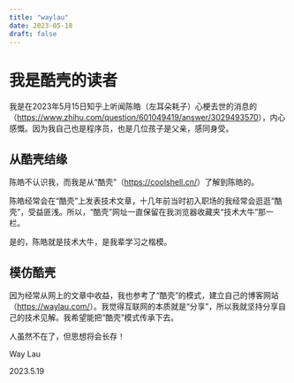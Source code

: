```yaml
--- 
title: "waylau"
date: 2023-05-18
draft: false
---
```

# 我是酷壳的读者

我是在2023年5月15日知乎上听闻陈皓（左耳朵耗子）心梗去世的消息的（<https://www.zhihu.com/question/601049419/answer/3029493570>），内心感慨。因为我自己也是程序员，也是几位孩子是父亲，感同身受。


## 从酷壳结缘

陈皓不认识我，而我是从“酷壳”（<https://coolshell.cn/>）了解到陈皓的。

陈皓经常会在“酷壳”上发表技术文章，十几年前当时初入职场的我经常会逛逛“酷壳”，受益匪浅。所以，“酷壳”网址一直保留在我浏览器收藏夹“技术大牛”那一栏。

是的，陈皓就是技术大牛，是我辈学习之楷模。



## 模仿酷壳

因为经常从网上的文章中收益，我也参考了“酷壳”的模式，建立自己的博客网站（<https://waylau.com/>）。我觉得互联网的本质就是“分享”，所以我就坚持分享自己的技术见解。我希望能把“酷壳”模式传承下去。

人虽然不在了，但思想将会长存！

Way Lau

2023.5.19
